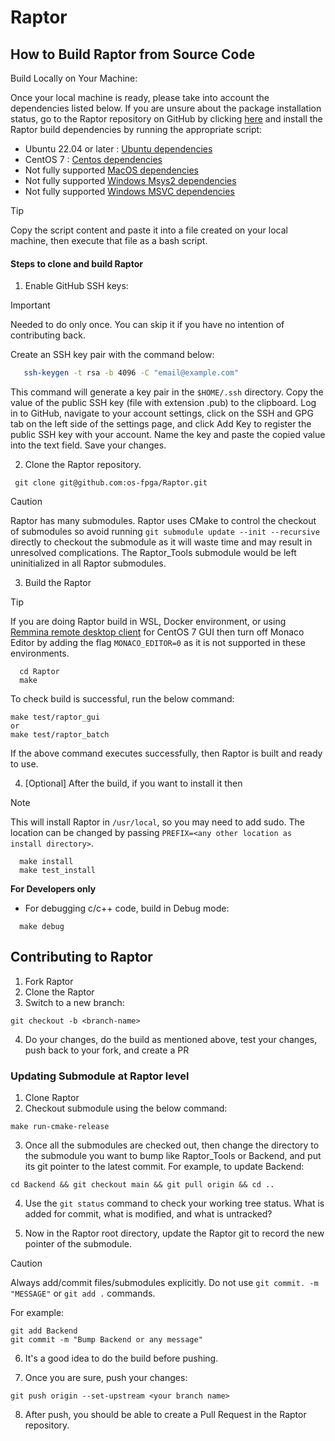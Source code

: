 # Raptor

## How to Build Raptor from Source Code

Build Locally on Your Machine:

Once your local machine is ready, please take into account the dependencies listed below. If you are unsure about the package installation status, go to the Raptor repository on GitHub by clicking [here](https://github.com/os-fpga/Raptor) and install the Raptor build dependencies by running the appropriate script:

- Ubuntu 22.04 or later : [Ubuntu dependencies](https://github.com/os-fpga/Raptor/blob/main/.github/workflows/install_ubuntu_dependencies_build.sh)
- CentOS 7 : [Centos dependencies](https://github.com/os-fpga/Raptor/blob/main/.github/workflows/install_centos_dependencies_build.sh)
- Not fully supported [MacOS dependencies](https://github.com/os-fpga/Raptor/blob/main/.github/workflows/install_macos_dependencies_build.sh)
- Not fully supported [Windows Msys2 dependencies](https://github.com/os-fpga/Raptor/blob/main/.github/workflows/main.yml)
- Not fully supported [Windows MSVC dependencies](https://github.com/os-fpga/Raptor/blob/main/.github/workflows/main.yml)

> [!TIP]
> Copy the script content and paste it into a file created on your local machine, then execute that file as a bash script.

<h4 id="step-to-build-raptor">
Steps to clone and build Raptor
</h4>

1. Enable GitHub SSH keys: 

> [!IMPORTANT]
> Needed to do only once. You can skip it if you have no intention of contributing back. 

   Create an SSH key pair with the command below:

```bash
   ssh-keygen -t rsa -b 4096 -C "email@example.com"
```
This command will generate a key pair in the `$HOME/.ssh` directory. Copy the value of the public SSH key (file with extension .pub) to the clipboard.
Log in to GitHub, navigate to your account settings, click on the SSH and GPG tab on the left side of the settings page, and click Add Key to register the public SSH key with your account. Name the key and paste the copied value into the text field. Save your changes.

2. Clone the Raptor repository.

```
 git clone git@github.com:os-fpga/Raptor.git
```

> [!CAUTION]
> Raptor has many submodules. Raptor uses CMake to control the checkout of submodules so avoid running `git submodule update --init --recursive` directly to checkout the submodule as it will waste time and may result in unresolved complications. The Raptor_Tools submodule would be left uninitialized in all Raptor submodules.

3. Build the Raptor

> [!TIP]
> If you are doing Raptor build in WSL, Docker environment, or using [Remmina remote desktop client](https://github.com/FreeRDP/Remmina) for CentOS 7 GUI then turn off Monaco Editor by adding the flag `MONACO_EDITOR=0` as it is not supported in these environments.

```
  cd Raptor
  make
```
To check build is successful, run the below command:

```
make test/raptor_gui
or
make test/raptor_batch

```
If the above command executes successfully, then Raptor is built and ready to use. 

4. [Optional] After the build, if you want to install it then

> [!NOTE]
> This will install Raptor in `/usr/local`, so you may need to add sudo. The location can be changed by passing `PREFIX=<any other location as install directory>`.

```
  make install 
  make test_install
```

**For Developers only**

* For debugging c/c++ code, build in Debug mode:

```  
  make debug
```

## Contributing to Raptor

  1. Fork Raptor
  2. Clone the Raptor
  3. Switch to a new branch:

  ```
  git checkout -b <branch-name>
  ```
  4. Do your changes, do the build as mentioned above, test your changes, push back to your fork, and create a PR

### Updating Submodule at Raptor level

  1. Clone Raptor
  2. Checkout submodule using the below command:
      
  ```
  make run-cmake-release
  ```
  3. Once all the submodules are checked out, then change the directory to the submodule you want to bump like Raptor_Tools or Backend, and put its git pointer to the latest commit. For example, to update Backend:

  ```
  cd Backend && git checkout main && git pull origin && cd ..
  ```
  4. Use the `git status` command to check your working tree status. What is added for commit, what is modified, and what is untracked?

  5. Now in the Raptor root directory, update the Raptor git to record the new pointer of the submodule. 

> [!CAUTION]
> Always add/commit files/submodules explicitly. Do not use `git commit. -m "MESSAGE"` or `git add .` commands.

  For example:

  ```
  git add Backend
  git commit -m "Bump Backend or any message"
  ```
  6. It's a good idea to do the build before pushing.

  7. Once you are sure, push your changes:

  ```
  git push origin --set-upstream <your branch name>
  ```

  8. After push, you should be able to create a Pull Request in the Raptor repository.


